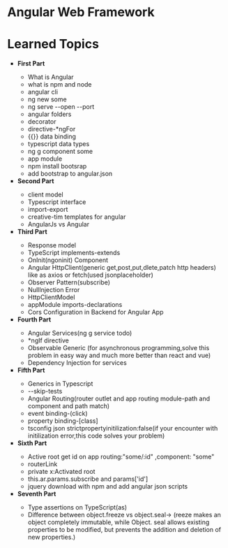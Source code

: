 # Angular Web Framework
<h1>Learned Topics</h1>
<ul type=square>
     <li><strong>First Part</strong></li>
      <ul type="circle">
      <li>What is Angular</li>
      <li>what is npm and node</li>
      <li>angular cli </li>
      <li>ng new some</li>
      <li>ng serve --open --port</li>
      <li>angular folders</li>
      <li>decorator</li>
      <li>directive-*ngFor</li>
      <li>{{}} data binding</li>
      <li>typescript data types</li>
      <li>ng g component some</li>
      <li>app module</li>
      <li>npm install bootsrap</li>
      <li>add bootstrap to angular.json</li>
   </ul>
  <li><strong>Second Part</strong></li>
  <ul type="circle">
  <li>client model</li>
  <li>Typescript interface</li>
  <li>import-export</li>
  <li>creative-tim templates for angular</li>
  <li>AngularJs vs Angular</li>
  </ul>
    <li><strong>Third Part</strong></li>
    <ul type="circle">
    <li>Response model</li>
    <li>TypeScript implements-extends</li>
    <li>OnInit(ngoninit) Component</li>
    <li> Angular HttpClient(generic get<Type>,post,put,dlete,patch http headers) like as axios or fetch(used jsonplaceholder)</li>
    <li>Observer Pattern(subscribe)</li>
    <li>NullInjection Error</li>
    <li>HttpClientModel</li><li>appModule imports-declarations</li><li>Cors Configuration in Backend for Angular App</li>
  </ul>
     <li><strong>Fourth Part</strong></li>
   <ul type="circle">
    <li>Angular Services(ng g service todo)</li>
    <li>*ngIf directive</li>
    <li>Observable Generic (for asynchronous programming,solve this problem in easy way and much more better than react and vue)</li>
    <li>Dependency Injection for services</li>
   </ul>
          <li><strong>Fifth Part</strong></li>
   <ul type="circle">
    <li>Generics in Typescript</li>
        <li>--skip-tests</li>
        <li> Angular Routing(router outlet and app routing module-path and component and path match)</li>
        <li>event binding-(click)</li>
        <li>property binding-[class]</li>
        <li>tsconfig json strictpropertyinitilization:false(if your encounter with initilization error,this code solves your problem)</li>
   </ul>
         <li><strong>Sixth Part</strong></li>
   <ul type="circle">
         <li>Active root get id on app routing:"some/:id" ,component: "some"</li>
         <li>routerLink</li>
         <li>private x:Activated root</li>
         <li>this.ar.params.subscribe and params['id']</li>
         <li>jquery download with npm and add angular json scripts</li>
   </ul>
   <li><strong>Seventh Part</strong></li>
   <ul type="circle">
         <li>Type assertions on TypeScript(as)</li>
        <li>Difference between object.freeze vs object.seal->
             (reeze makes an object completely immutable, 
             while Object. seal allows existing properties to be modified, but prevents the addition and deletion of new properties.)
        </li>
   </ul>

</ul>
